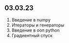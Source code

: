 ## 03.03.23

1. Введение в numpy
2. Итераторы и генераторы
3. Введение в ооп python
4. Градиентный спуск
